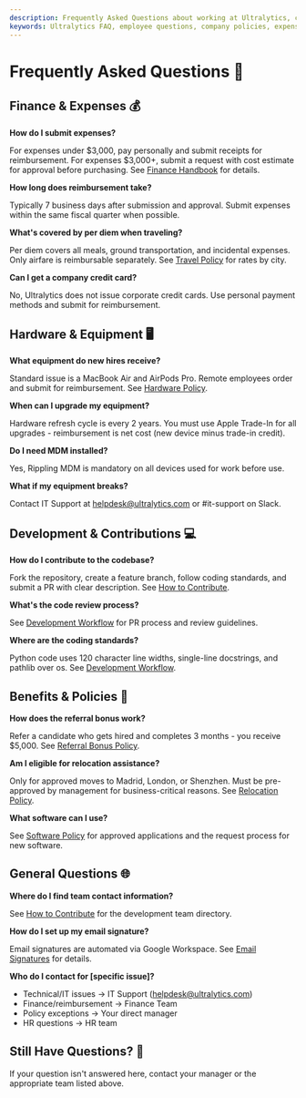 ```yaml
---
description: Frequently Asked Questions about working at Ultralytics, covering finance, equipment, workflows, and company policies.
keywords: Ultralytics FAQ, employee questions, company policies, expense reimbursement, hardware policy, remote work
---
```


# Frequently Asked Questions 💬

## Finance & Expenses 💰

**How do I submit expenses?**

For expenses under $3,000, pay personally and submit receipts for reimbursement. For expenses $3,000+, submit a request with cost estimate for approval before purchasing. See [Finance Handbook](../finance/index.md) for details.

**How long does reimbursement take?**

Typically 7 business days after submission and approval. Submit expenses within the same fiscal quarter when possible.

**What's covered by per diem when traveling?**

Per diem covers all meals, ground transportation, and incidental expenses. Only airfare is reimbursable separately. See [Travel Policy](../finance/travel.md) for rates by city.

**Can I get a company credit card?**

No, Ultralytics does not issue corporate credit cards. Use personal payment methods and submit for reimbursement.

## Hardware & Equipment 🖥️

**What equipment do new hires receive?**

Standard issue is a MacBook Air and AirPods Pro. Remote employees order and submit for reimbursement. See [Hardware Policy](../tools/hardware.md).

**When can I upgrade my equipment?**

Hardware refresh cycle is every 2 years. You must use Apple Trade-In for all upgrades - reimbursement is net cost (new device minus trade-in credit).

**Do I need MDM installed?**

Yes, Rippling MDM is mandatory on all devices used for work before use.

**What if my equipment breaks?**

Contact IT Support at [helpdesk@ultralytics.com](mailto:helpdesk@ultralytics.com) or #it-support on Slack.

## Development & Contributions 💻

**How do I contribute to the codebase?**

Fork the repository, create a feature branch, follow coding standards, and submit a PR with clear description. See [How to Contribute](../contributions/how-to-contribute.md).

**What's the code review process?**

See [Development Workflow](../workflows/development.md) for PR process and review guidelines.

**Where are the coding standards?**

Python code uses 120 character line widths, single-line docstrings, and pathlib over os. See [Development Workflow](../workflows/development.md).

## Benefits & Policies 🎯

**How does the referral bonus work?**

Refer a candidate who gets hired and completes 3 months - you receive $5,000. See [Referral Bonus Policy](../finance/referral-bonus.md).

**Am I eligible for relocation assistance?**

Only for approved moves to Madrid, London, or Shenzhen. Must be pre-approved by management for business-critical reasons. See [Relocation Policy](../finance/relocation.md).

**What software can I use?**

See [Software Policy](../tools/software.md) for approved applications and the request process for new software.

## General Questions 🌐

**Where do I find team contact information?**

See [How to Contribute](../contributions/how-to-contribute.md#our-development-team) for the development team directory.

**How do I set up my email signature?**

Email signatures are automated via Google Workspace. See [Email Signatures](../tools/email-signatures.md) for details.

**Who do I contact for [specific issue]?**

- Technical/IT issues → IT Support ([helpdesk@ultralytics.com](mailto:helpdesk@ultralytics.com))
- Finance/reimbursement → Finance Team
- Policy exceptions → Your direct manager
- HR questions → HR team

## Still Have Questions? 🤔

If your question isn't answered here, contact your manager or the appropriate team listed above.
